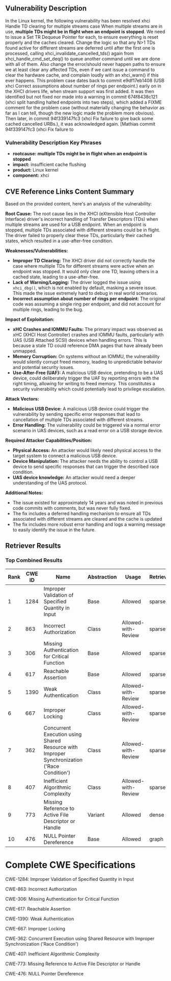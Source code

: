 ## Vulnerability Description
In the Linux kernel, the following vulnerability has been resolved xhci Handle TD clearing for multiple streams case When multiple streams are in use, **multiple TDs might be in flight when an endpoint is stopped**. We need to issue a Set TR Dequeue Pointer for each, to ensure everything is reset properly and the caches cleared. Change the logic so that any N>1 TDs found active for different streams are deferred until after the first one is processed, calling xhci_invalidate_cancelled_tds() again from xhci_handle_cmd_set_deq() to queue another command until we are done with all of them. Also change the error/should never happen paths to ensure we at least clear any affected TDs, even if we cant issue a command to clear the hardware cache, and complain loudly with an xhci_warn() if this ever happens. This problem case dates back to commit e9df17eb1408 (USB xhci Correct assumptions about number of rings per endpoint.) early on in the XHCI drivers life, when stream support was first added. It was then identified but not fixed nor made into a warning in commit 674f8438c121 (xhci split handling halted endpoints into two steps), which added a FIXME comment for the problem case (without materially changing the behavior as far as I can tell, though the new logic made the problem more obvious). Then later, in commit 94f339147fc3 (xhci Fix failure to give back some cached cancelled URBs.), it was acknowledged again. [Mathias commit 94f339147fc3 (xhci Fix failure to

### Vulnerability Description Key Phrases
- **rootcause:** **multiple TDs might be in flight when an endpoint is stopped**
- **impact:** insufficient cache flushing
- **product:** Linux kernel
- **component:** xhci

## CVE Reference Links Content Summary
Based on the provided content, here's an analysis of the vulnerability:

**Root Cause:**
The root cause lies in the XHCI (eXtensible Host Controller Interface) driver's incorrect handling of Transfer Descriptors (TDs) when multiple streams are used for a USB endpoint. When an endpoint is stopped, multiple TDs associated with different streams could be in flight. The driver failed to properly clear these TDs, particularly their cached states, which resulted in a use-after-free condition.

**Weaknesses/Vulnerabilities:**
- **Improper TD Clearing:** The XHCI driver did not correctly handle the case where multiple TDs for different streams were active when an endpoint was stopped. It would only clear one TD, leaving others in a cached state, leading to a use-after-free.
- **Lack of Warning/Logging:** The driver logged the issue using `xhci_dbg()`, which is not enabled by default, masking a severe issue. This made the issue extremely hard to debug in real world scenarios.
- **Incorrect assumption about number of rings per endpoint:** The original code was assuming a single ring per endpoint, and did not account for multiple rings, leading to the bug.

**Impact of Exploitation:**
- **xHC Crashes and IOMMU Faults:**  The primary impact was observed as xHC (XHCI Host Controller) crashes and IOMMU faults, particularly with UAS (USB Attached SCSI) devices when handling errors. This is because a stale TD could reference DMA pages that have already been unmapped.
- **Memory Corruption:** On systems without an IOMMU, the vulnerability would silently corrupt freed memory, leading to unpredictable behavior and potential security issues.
- **Use-After-Free (UAF):** A malicious USB device, pretending to be a UAS device, could deliberately trigger the UAF by reporting errors with the right timing, allowing for writing to freed memory. This constitutes a security vulnerability which could potentially lead to privilege escalation.

**Attack Vectors:**
- **Malicious USB Device:** A malicious USB device could trigger the vulnerability by sending specific error responses that lead to cancellation of multiple TDs associated with different streams.
- **Error Handling:** The vulnerability could be triggered via a normal error scenario in UAS devices, such as a read error on a USB storage device.

**Required Attacker Capabilities/Position:**
- **Physical Access:** An attacker would likely need physical access to the target system to connect a malicious USB device.
- **Device Manipulation:** The attacker needs the ability to control a USB device to send specific responses that can trigger the described race condition.
- **UAS device knowledge:** An attacker would need a deeper understanding of the UAS protocol.

**Additional Notes:**
- The issue existed for approximately 14 years and was noted in previous code commits with comments, but was never fully fixed.
- The fix includes a deferred handling mechanism to ensure all TDs associated with different streams are cleared and the cache is updated
- The fix includes more robust error handling and logs a warning message to easily identify the issue in the future.

## Retriever Results

### Top Combined Results

| Rank | CWE ID | Name | Abstraction | Usage  | Retrievers | Individual Scores |
|------|--------|------|-------------|-------|------------|-------------------|
| 1 | 1284 | Improper Validation of Specified Quantity in Input | Base | Allowed | sparse | 1.057 |
| 2 | 863 | Incorrect Authorization | Class | Allowed-with-Review | sparse | 1.056 |
| 3 | 306 | Missing Authentication for Critical Function | Base | Allowed | sparse | 1.033 |
| 4 | 617 | Reachable Assertion | Base | Allowed | sparse | 1.033 |
| 5 | 1390 | Weak Authentication | Class | Allowed-with-Review | sparse | 1.031 |
| 6 | 667 | Improper Locking | Class | Allowed-with-Review | sparse | 1.018 |
| 7 | 362 | Concurrent Execution using Shared Resource with Improper Synchronization ('Race Condition') | Class | Allowed-with-Review | sparse | 1.018 |
| 8 | 407 | Inefficient Algorithmic Complexity | Class | Allowed-with-Review | sparse | 1.011 |
| 9 | 773 | Missing Reference to Active File Descriptor or Handle | Variant | Allowed | dense | 0.474 |
| 10 | 476 | NULL Pointer Dereference | Base | Allowed | graph | 0.002 |



# Complete CWE Specifications

CWE-1284: Improper Validation of Specified Quantity in Input

CWE-863: Incorrect Authorization

CWE-306: Missing Authentication for Critical Function

CWE-617: Reachable Assertion

CWE-1390: Weak Authentication

CWE-667: Improper Locking

CWE-362: Concurrent Execution using Shared Resource with Improper Synchronization ('Race Condition')

CWE-407: Inefficient Algorithmic Complexity

CWE-773: Missing Reference to Active File Descriptor or Handle

CWE-476: NULL Pointer Dereference